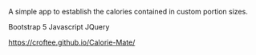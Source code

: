 A simple app to establish the calories contained in custom portion sizes.

Bootstrap 5
Javascript
JQuery

https://croftee.github.io/Calorie-Mate/
